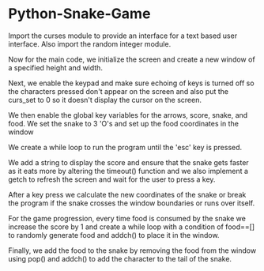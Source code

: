 # Python-Snake-Game
Import the curses module to provide an interface for a text based user interface. Also import the random integer module.

Now for the main code, we initialize the screen and create a new window of a specified height and width.

Next, we enable the keypad and make sure echoing of keys is turned off so the characters pressed don't appear on the screen and also put the curs_set to 0 so it doesn't display the cursor on the screen.

We then enable the global key variables for the arrows, score, snake, and food. We set the snake to 3 'O's and set up the food coordinates in the window

We create a while loop to run the program until the 'esc' key is pressed.

We add a string to display the score and ensure that the snake gets faster as it eats more by altering the timeout() function and we also implement a getch to refresh the screen and wait for the user to press a key.

After a key press we calculate the new coordinates of the snake or break the program if the snake crosses the window boundaries or runs over itself.

For the game progression, every time food is consumed by the snake we increase the score by 1 and create a while loop with a condition of food==[] to randomly generate food and addch() to place it in the window.

Finally, we add the food to the snake by removing the food from the window using pop() and addch() to add the character to the tail of the snake.
